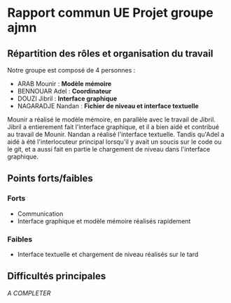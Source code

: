 # Rapport commun UE Projet groupe ajmn 
## Répartition des rôles et organisation du travail
Notre groupe est composé de 4 personnes :
- ARAB Mounir : **Modèle mémoire**
- BENNOUAR Adel : **Coordinateur**
- DOUZI Jibril : **Interface graphique**
- NAGARADJE Nandan : **Fichier de niveau et interface textuelle**

Mounir a réalisé le modèle mémoire, en parallèle avec le travail de Jibril.
Jibril a entierement fait l'interface graphique, et il a bien aidé et contribué au travail de Mounir.
Nandan a réalisé l'interface textuelle.
Tandis qu'Adel a aidé à été l'interlocuteur principal lorsqu'il y avait un soucis sur le code ou le git, et a aussi fait en partie le chargement de niveau dans l'interface graphique.

## Points forts/faibles
### Forts
- Communication
- Interface graphique et modèle mémoire réalisés rapidement

### Faibles
- Interface textuelle et chargement de niveau réalisés sur le tard

## Difficultés principales
*A COMPLETER*


